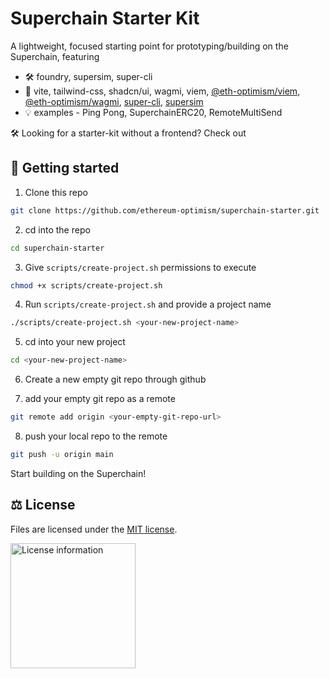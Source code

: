 # Superchain Starter Kit

A lightweight, focused starting point for prototyping/building on the Superchain, featuring

- 🛠 foundry, supersim, super-cli
- 🎨 vite, tailwind-css, shadcn/ui, wagmi, viem, [@eth-optimism/viem](https://github.com/ethereum-optimism/ecosystem/tree/main/packages/viem), [@eth-optimism/wagmi](https://github.com/ethereum-optimism/ecosystem/tree/main/packages/wagmi), [super-cli](https://github.com/ethereum-optimism/super-cli), [supersim](https://github.com/ethereum-optimism/supersim)
- 💡 examples - Ping Pong, SuperchainERC20, RemoteMultiSend

🛠 Looking for a starter-kit without a frontend? Check out

## 🚀 Getting started
1. Clone this repo
```bash
git clone https://github.com/ethereum-optimism/superchain-starter.git
```
2. cd into the repo
```bash
cd superchain-starter
```
3. Give `scripts/create-project.sh` permissions to execute
```bash
chmod +x scripts/create-project.sh
```
4. Run `scripts/create-project.sh` and provide a project name
```bash
./scripts/create-project.sh <your-new-project-name>
```
5. cd into your new project
```bash
cd <your-new-project-name>
```
6. Create a new empty git repo through github

7. add your empty git repo as a remote
```bash
git remote add origin <your-empty-git-repo-url>
```
8. push your local repo to the remote
```bash
git push -u origin main
```

Start building on the Superchain!

## ⚖️ License

Files are licensed under the [MIT license](./LICENSE).

<a href="./LICENSE"><img src="https://user-images.githubusercontent.com/35039927/231030761-66f5ce58-a4e9-4695-b1fe-255b1bceac92.png" alt="License information" width="200" /></a>
